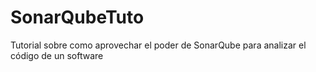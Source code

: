 # SonarQubeTuto
Tutorial sobre como aprovechar el poder de SonarQube para analizar el código de un software
